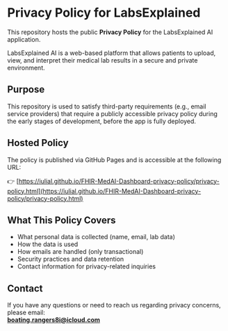 # Privacy Policy for LabsExplained

This repository hosts the public **Privacy Policy** for the LabsExplained AI application.

LabsExplained AI is a web-based platform that allows patients to upload, view, and interpret their medical lab results in a secure and private environment.

## Purpose

This repository is used to satisfy third-party requirements (e.g., email service providers) that require a publicly accessible privacy policy during the early stages of development, before the app is fully deployed.

## Hosted Policy

The policy is published via GitHub Pages and is accessible at the following URL:

👉 [https://iulial.github.io/FHIR-MedAI-Dashboard-privacy-policy/privacy-policy.html](https://iulial.github.io/FHIR-MedAI-Dashboard-privacy-policy/privacy-policy.html)

## What This Policy Covers

- What personal data is collected (name, email, lab data)
- How the data is used
- How emails are handled (only transactional)
- Security practices and data retention
- Contact information for privacy-related inquiries

## Contact

If you have any questions or need to reach us regarding privacy concerns, please email:  
**boating.rangers8i@icloud.com**

